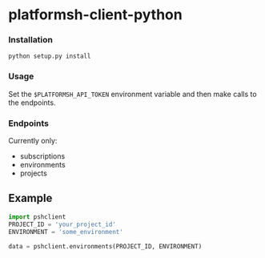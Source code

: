 # platformsh-client-python


### Installation

```
python setup.py install
```

### Usage

Set the `$PLATFORMSH_API_TOKEN` environment variable and then make calls to the endpoints.


### Endpoints

Currently only:

- subscriptions
- environments
- projects


## Example

```python
import pshclient
PROJECT_ID = 'your_project_id'
ENVIRONMENT = 'some_environment'

data = pshclient.environments(PROJECT_ID, ENVIRONMENT)
```
